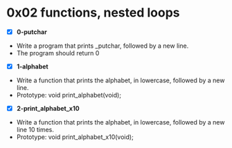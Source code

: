 # 0x02 functions, nested loops

- [x] **0-putchar**
- Write a program that prints _putchar, followed by a new line.
- The program should return 0

- [x] **1-alphabet**
- Write a function that prints the alphabet, in lowercase, followed by a new line.
- Prototype: void print_alphabet(void);

- [x] **2-print_alphabet_x10**
- Write a function that prints the alphabet, in lowercase, followed by a new line 10 times.
- Prototype: void print_alphabet_x10(void);
